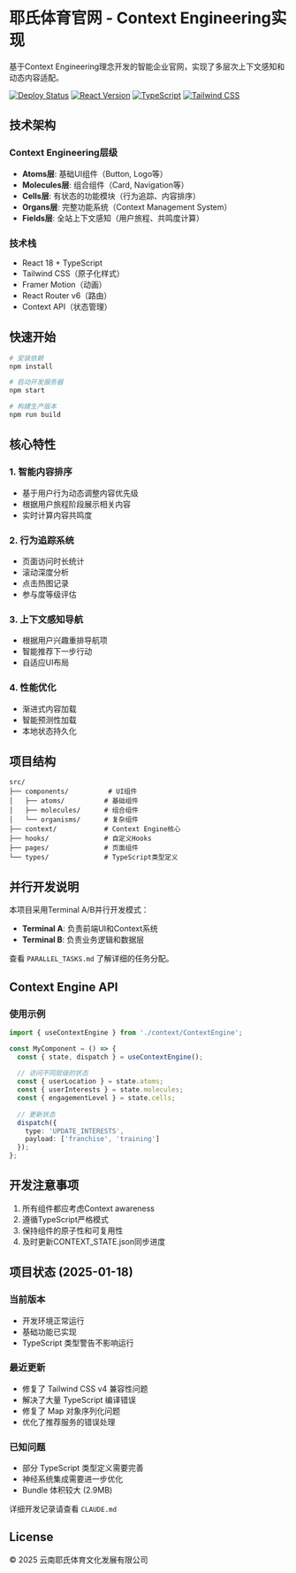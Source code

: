 # 耶氏体育官网 - Context Engineering实现

基于Context Engineering理念开发的智能企业官网，实现了多层次上下文感知和动态内容适配。

[![Deploy Status](https://img.shields.io/badge/deploy-success-brightgreen)](https://github.com/muzhihao1/yeslocation)
[![React Version](https://img.shields.io/badge/react-19.1.0-blue)](https://react.dev/)
[![TypeScript](https://img.shields.io/badge/typescript-4.9.5-blue)](https://www.typescriptlang.org/)
[![Tailwind CSS](https://img.shields.io/badge/tailwind-3.4.17-38B2AC)](https://tailwindcss.com/)

## 技术架构

### Context Engineering层级
- **Atoms层**: 基础UI组件（Button, Logo等）
- **Molecules层**: 组合组件（Card, Navigation等）
- **Cells层**: 有状态的功能模块（行为追踪、内容排序）
- **Organs层**: 完整功能系统（Context Management System）
- **Fields层**: 全站上下文感知（用户旅程、共鸣度计算）

### 技术栈
- React 18 + TypeScript
- Tailwind CSS（原子化样式）
- Framer Motion（动画）
- React Router v6（路由）
- Context API（状态管理）

## 快速开始

```bash
# 安装依赖
npm install

# 启动开发服务器
npm start

# 构建生产版本
npm run build
```

## 核心特性

### 1. 智能内容排序
- 基于用户行为动态调整内容优先级
- 根据用户旅程阶段展示相关内容
- 实时计算内容共鸣度

### 2. 行为追踪系统
- 页面访问时长统计
- 滚动深度分析
- 点击热图记录
- 参与度等级评估

### 3. 上下文感知导航
- 根据用户兴趣重排导航项
- 智能推荐下一步行动
- 自适应UI布局

### 4. 性能优化
- 渐进式内容加载
- 智能预测性加载
- 本地状态持久化

## 项目结构

```
src/
├── components/          # UI组件
│   ├── atoms/          # 基础组件
│   ├── molecules/      # 组合组件
│   └── organisms/      # 复杂组件
├── context/            # Context Engine核心
├── hooks/              # 自定义Hooks
├── pages/              # 页面组件
└── types/              # TypeScript类型定义
```

## 并行开发说明

本项目采用Terminal A/B并行开发模式：
- **Terminal A**: 负责前端UI和Context系统
- **Terminal B**: 负责业务逻辑和数据层

查看 `PARALLEL_TASKS.md` 了解详细的任务分配。

## Context Engine API

### 使用示例

```typescript
import { useContextEngine } from './context/ContextEngine';

const MyComponent = () => {
  const { state, dispatch } = useContextEngine();
  
  // 访问不同层级的状态
  const { userLocation } = state.atoms;
  const { userInterests } = state.molecules;
  const { engagementLevel } = state.cells;
  
  // 更新状态
  dispatch({ 
    type: 'UPDATE_INTERESTS', 
    payload: ['franchise', 'training'] 
  });
};
```

## 开发注意事项

1. 所有组件都应考虑Context awareness
2. 遵循TypeScript严格模式
3. 保持组件的原子性和可复用性
4. 及时更新CONTEXT_STATE.json同步进度

## 项目状态 (2025-01-18)

### 当前版本
- 开发环境正常运行
- 基础功能已实现
- TypeScript 类型警告不影响运行

### 最近更新
- 修复了 Tailwind CSS v4 兼容性问题
- 解决了大量 TypeScript 编译错误
- 修复了 Map 对象序列化问题
- 优化了推荐服务的错误处理

### 已知问题
- 部分 TypeScript 类型定义需要完善
- 神经系统集成需要进一步优化
- Bundle 体积较大 (2.9MB)

详细开发记录请查看 `CLAUDE.md`

## License

© 2025 云南耶氏体育文化发展有限公司